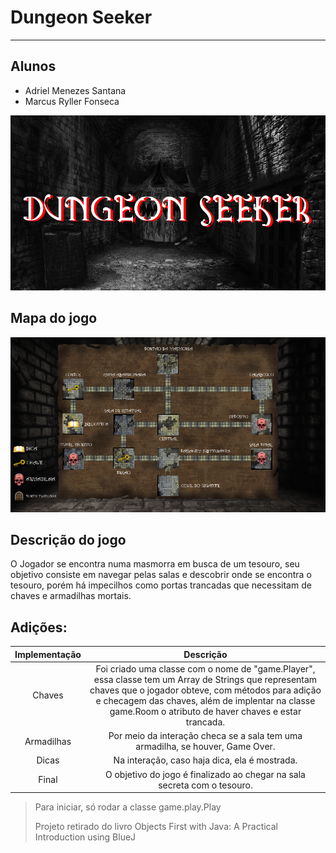 # Dungeon Seeker

---

## Alunos

- Adriel Menezes Santana
- Marcus Ryller Fonseca

![Capa do jogo](cape.png)

## Mapa do jogo

![Mapa do jogo](map.png)

## Descrição do jogo

O Jogador se encontra numa masmorra em busca de um tesouro, 
seu objetivo consiste em navegar pelas salas e descobrir onde se encontra o 
tesouro, porém há impecilhos como portas trancadas que necessitam de chaves e 
armadilhas mortais.

## Adições:

| Implementação |                                                                                                                               Descrição                                                                                                                               |
|:-------------:|:---------------------------------------------------------------------------------------------------------------------------------------------------------------------------------------------------------------------------------------------------------------------:|
|    Chaves     | Foi criado uma classe com o nome de "game.Player", essa classe tem um Array de Strings que representam chaves que o jogador obteve, com métodos para adição e checagem das chaves, além de implentar na classe game.Room o atributo de haver chaves e estar trancada. |
|  Armadilhas   |                                                                                            Por meio da interação checa se a sala tem uma armadilha, se houver, Game Over.                                                                                             |
|     Dicas     |                                                                                                             Na interação, caso haja dica, ela é mostrada.                                                                                                             |
|     Final     |                                                                                               O objetivo do jogo é finalizado ao chegar na sala secreta com o tesouro.                                                                                                |

> Para iniciar, só rodar a classe game.play.Play
>
> Projeto retirado do livro Objects First with Java: A Practical Introduction using BlueJ
>